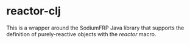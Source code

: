 # reactor-clj

This is a wrapper around the SodiumFRP Java library that supports the definition of purely-reactive objects with the *reactor* macro.
